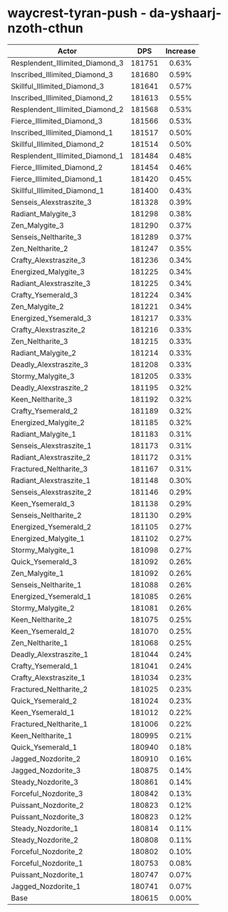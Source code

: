 # waycrest-tyran-push - da-yshaarj-nzoth-cthun
| Actor | DPS | Increase |
|---|:---:|:---:|
|Resplendent_Illimited_Diamond_3|181751|0.63%|
|Inscribed_Illimited_Diamond_3|181680|0.59%|
|Skillful_Illimited_Diamond_3|181641|0.57%|
|Inscribed_Illimited_Diamond_2|181613|0.55%|
|Resplendent_Illimited_Diamond_2|181568|0.53%|
|Fierce_Illimited_Diamond_3|181566|0.53%|
|Inscribed_Illimited_Diamond_1|181517|0.50%|
|Skillful_Illimited_Diamond_2|181514|0.50%|
|Resplendent_Illimited_Diamond_1|181484|0.48%|
|Fierce_Illimited_Diamond_2|181454|0.46%|
|Fierce_Illimited_Diamond_1|181420|0.45%|
|Skillful_Illimited_Diamond_1|181400|0.43%|
|Senseis_Alexstraszite_3|181328|0.39%|
|Radiant_Malygite_3|181298|0.38%|
|Zen_Malygite_3|181290|0.37%|
|Senseis_Neltharite_3|181289|0.37%|
|Zen_Neltharite_2|181247|0.35%|
|Crafty_Alexstraszite_3|181236|0.34%|
|Energized_Malygite_3|181225|0.34%|
|Radiant_Alexstraszite_3|181225|0.34%|
|Crafty_Ysemerald_3|181224|0.34%|
|Zen_Malygite_2|181221|0.34%|
|Energized_Ysemerald_3|181217|0.33%|
|Crafty_Alexstraszite_2|181216|0.33%|
|Zen_Neltharite_3|181215|0.33%|
|Radiant_Malygite_2|181214|0.33%|
|Deadly_Alexstraszite_3|181208|0.33%|
|Stormy_Malygite_3|181205|0.33%|
|Deadly_Alexstraszite_2|181195|0.32%|
|Keen_Neltharite_3|181192|0.32%|
|Crafty_Ysemerald_2|181189|0.32%|
|Energized_Malygite_2|181185|0.32%|
|Radiant_Malygite_1|181183|0.31%|
|Senseis_Alexstraszite_1|181173|0.31%|
|Radiant_Alexstraszite_2|181172|0.31%|
|Fractured_Neltharite_3|181167|0.31%|
|Radiant_Alexstraszite_1|181148|0.30%|
|Senseis_Alexstraszite_2|181146|0.29%|
|Keen_Ysemerald_3|181138|0.29%|
|Senseis_Neltharite_2|181130|0.29%|
|Energized_Ysemerald_2|181105|0.27%|
|Energized_Malygite_1|181102|0.27%|
|Stormy_Malygite_1|181098|0.27%|
|Quick_Ysemerald_3|181092|0.26%|
|Zen_Malygite_1|181092|0.26%|
|Senseis_Neltharite_1|181088|0.26%|
|Energized_Ysemerald_1|181085|0.26%|
|Stormy_Malygite_2|181081|0.26%|
|Keen_Neltharite_2|181075|0.25%|
|Keen_Ysemerald_2|181070|0.25%|
|Zen_Neltharite_1|181068|0.25%|
|Deadly_Alexstraszite_1|181044|0.24%|
|Crafty_Ysemerald_1|181041|0.24%|
|Crafty_Alexstraszite_1|181034|0.23%|
|Fractured_Neltharite_2|181025|0.23%|
|Quick_Ysemerald_2|181024|0.23%|
|Keen_Ysemerald_1|181012|0.22%|
|Fractured_Neltharite_1|181006|0.22%|
|Keen_Neltharite_1|180995|0.21%|
|Quick_Ysemerald_1|180940|0.18%|
|Jagged_Nozdorite_2|180910|0.16%|
|Jagged_Nozdorite_3|180875|0.14%|
|Steady_Nozdorite_3|180861|0.14%|
|Forceful_Nozdorite_3|180842|0.13%|
|Puissant_Nozdorite_2|180823|0.12%|
|Puissant_Nozdorite_3|180823|0.12%|
|Steady_Nozdorite_1|180814|0.11%|
|Steady_Nozdorite_2|180808|0.11%|
|Forceful_Nozdorite_2|180802|0.10%|
|Forceful_Nozdorite_1|180753|0.08%|
|Puissant_Nozdorite_1|180747|0.07%|
|Jagged_Nozdorite_1|180741|0.07%|
|Base|180615|0.00%|
